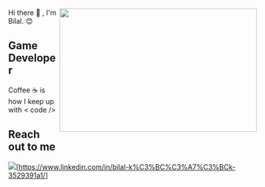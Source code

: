 ### 
<img src="https://media.giphy.com/media/cE02lboc8JPO/giphy.gif" align="right" width="400" height="250" > 
Hi there 👋 , I'm Bilal. 😊

## Game Developer 

Coffee ☕ is how I keep up with  < code />


## Reach out to me 

<img src="https://img.shields.io/badge/LinkedIn-0077B5?style=for-the-badge&logo=linkedin&logoColor=white">[https://www.linkedin.com/in/bilal-k%C3%BC%C3%A7%C3%BCk-3529391a1/]


